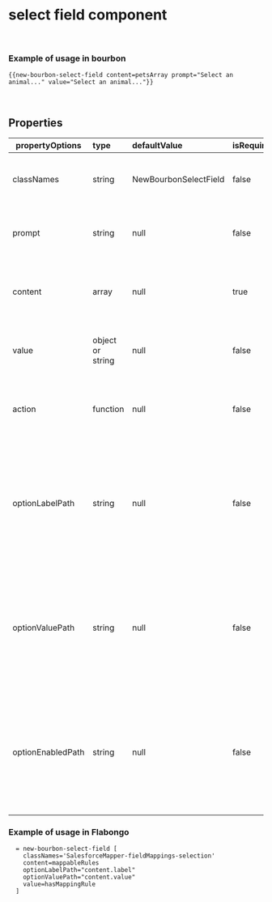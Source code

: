 
# select field component

&nbsp;

### Example of usage in bourbon
```
{{new-bourbon-select-field content=petsArray prompt="Select an animal..." value="Select an animal..."}}
```
&nbsp;

## Properties
| propertyOptions | type | defaultValue | isRequired | description | options |
|----------|:----------|:--------------|:------------|:-------------|:------|
| classNames | string | NewBourbonSelectField | false | can modify styles and spacing for the select field ||
| prompt | string | null | false | if you want a placehoder prompt to guide user| for example, "Select a Salesforce object..."|
| content | array | null | true | list of content to be displayed in select field | contents of array can be Ember.Object, JS Object, Ember model|
| value | object or string | null | false | add if want to show default value on load||
| action | function | null | false | add if want to trigger an action on selection change||
| optionLabelPath | string | null | false | passed in when value passed in is an object as to indicate where the label is defined within the value object ||
| optionValuePath | string | null | false | passed in when value passed in is an object as to indicate where the value is defined within the value object ||
| optionEnabledPath | string | null | false | passed in when value passed in is an object as to indicate where the enabled is defined within the value object ||

### Example of usage in Flabongo
```
  = new-bourbon-select-field [
    classNames='SalesforceMapper-fieldMappings-selection'
    content=mappableRules
    optionLabelPath="content.label"
    optionValuePath="content.value"
    value=hasMappingRule
  ]
```
